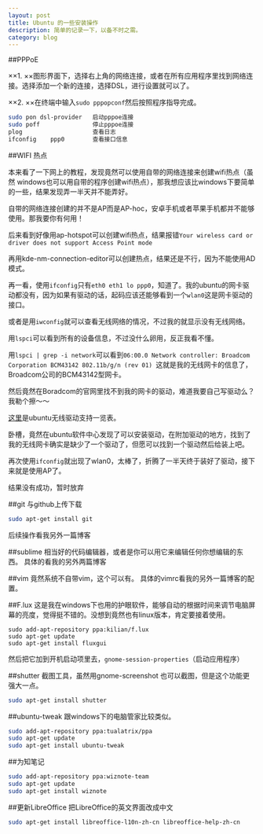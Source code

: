 ```yaml
---
layout: post
title: Ubuntu 的一些安装操作 
description: 简单的记录一下，以备不时之需。  
category: blog
---
```


##PPPoE

××1. ××图形界面下，选择右上角的网络连接，或者在所有应用程序里找到网络连接。选择添加一个新的连接，选择DSL，进行设置就可以了。

××2. ××在终端中输入`sudo pppopconf`然后按照程序指导完成。

```bash
sudo pon dsl-provider	启动pppoe连接
sudo poff				停止pppoe连接
plog					查看日志
ifconfig	ppp0		查看接口信息

```

##WIFI 热点

本来看了一下网上的教程，发现竟然可以使用自带的网络连接来创建wifi热点（虽然 windows也可以用自带的程序创建wifi热点），那我想应该比windows下要简单的一些，结果发现弄一半天并不能弄好。

自带的网络连接创建的并不是AP而是AP-hoc，安卓手机或者苹果手机都并不能够使用。那我要你有何用！

后来看到好像用ap-hotspot可以创建wifi热点，结果报错`Your wireless card or driver does not support Access Point mode`

再用kde-nm-connection-editor可以创建热点，结果还是不行，因为不能使用AD模式。

再一看，使用`ifconfig`只有`eth0 eth1 lo ppp0`，知道了。我的ubuntu的网卡驱动都没有，因为如果有驱动的话，起码应该还能够看到一个`wlan0`这是网卡驱动的接口。

或者是用`iwconfig`就可以查看无线网络的情况，不过我的就显示没有无线网络。

用`lspci`可以看到所有的设备信息，不过没什么卵用，反正我看不懂。

用`lspci | grep -i network`可以看到`06:00.0 Network controller: Broadcom Corporation BCM43142 802.11b/g/n (rev 01)
`这就是我的无线网卡的信息了，Broadcom公司的BCM43142型网卡。

然后竟然在Boradcom的官网里找不到我的网卡的驱动，难道我要自己写驱动么？我勒个擦～～

[这里](https://help.ubuntu.com/community/WifiDocs/WirelessCardsSupported)是ubuntu无线驱动支持一览表。

卧槽，竟然在ubuntu软件中心发现了可以安装驱动，在附加驱动的地方，找到了我的无线网卡确实是缺少了一个驱动了，但愿可以找到一个驱动然后给装上吧。

再次使用`ifconfig`就出现了wlan0，太棒了，折腾了一半天终于装好了驱动，接下来就是使用AP了。

结果没有成功，暂时放弃

##git
与github上传下载

```bash
sudo apt-get install git
```

后续操作看我另外一篇博客

##sublime 
相当好的代码编辑器，或者是你可以用它来编辑任何你想编辑的东西。
具体的看我的另外两篇博客

##vim
竟然系统不自带vim，这个可以有。
具体的vimrc看我的另外一篇博客的配置。

##F.lux
这是我在windows下也用的护眼软件，能够自动的根据时间来调节电脑屏幕的亮度，觉得挺不错的。没想到竟然也有linux版本，肯定要接着使用。

```bush
sudo add-apt-repository ppa:kilian/f.lux
sudo apt-get update
sudo apt-get install fluxgui
```

然后把它加到开机启动项里去，`gnome-session-properties`（启动应用程序）

##shutter
截图工具，虽然用gnome-screenshot 也可以截图，但是这个功能更强大一点。

```bash
sudo apt-get install shutter
```

##ubuntu-tweak 
跟windows下的电脑管家比较类似。

```bash
sudo add-apt-repository ppa:tualatrix/ppa
sudo apt-get update
sudo apt-get install ubuntu-tweak
```

##为知笔记

```bash
sudo add-apt-repository ppa:wiznote-team
sudo apt-get update
sudo apt-get install wiznote
```

##更新LibreOffice
把LibreOffice的英文界面改成中文
```bash
sudo apt-get install libreoffice-l10n-zh-cn libreoffice-help-zh-cn
```
